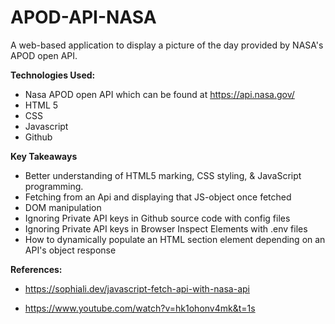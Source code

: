 # APOD-API-NASA
A web-based application to display a picture of the day provided by NASA's APOD open API.

**Technologies Used:**
- Nasa APOD open API which can be found at https://api.nasa.gov/
- HTML 5
- CSS
- Javascript
- Github

**Key Takeaways** 
- Better understanding of HTML5 marking, CSS styling, & JavaScript programming. 
- Fetching from an Api and displaying that JS-object once fetched
- DOM manipulation
- Ignoring Private API keys in Github source code with config files
- Ignoring Private API keys in Browser Inspect Elements with .env files
- How to dynamically populate an HTML section element depending on an API's object response

**References:**
- https://sophiali.dev/javascript-fetch-api-with-nasa-api

- https://www.youtube.com/watch?v=hk1ohonv4mk&t=1s



